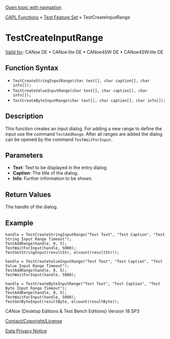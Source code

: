[Open topic with navigation](../../../../../CANoeDEFamily.htm#Topics/CAPLFunctions/Test/Functions/CAPLfunctionTestCreateInputRange.md)

[CAPL Functions](../../CAPLfunctions.md) » [Test Feature Set](../CAPLfunctionsTFSOverview.md) » TestCreateInputRange

# TestCreateInputRange

[Valid for](../../../Shared/FeatureAvailability.md): CANoe DE • CANoe:lite DE • CANoe4SW DE • CANoe4SW:lite DE

## Function Syntax

- `TestCreateStringInputRange(char text[], char caption[], char info[]);`
- `TestCreateValueInputRange(char text[], char caption[], char info[]);`
- `TestCreateByteInputRange(char text[], char caption[], char info[]);`

## Description

This function creates an input dialog. For adding a new range to define the input use the command `TestAddRange`. After all ranges are added the dialog can be opened by the command `TestWaitForInput`.

## Parameters

- **Text**: Text to be displayed in the entry dialog.
- **Caption**: The title of the dialog.
- **Info**: Further information to be shown.

## Return Values

The handle of the dialog.

## Example

```plaintext
handle = TestCreateStringInputRange("Test Text", "Test Caption", "Test String Input Range Timeout");
TestAddRange(handle, 0, 5);
TestWaitForInput(handle, 5000);
TestGetStringInput(resultStr, elcount(resultStr));

handle = TestCreateValueInputRange("Test Text", "Test Caption", "Test Value Input Range Timeout");
TestAddRange(handle, 0, 5);
TestWaitForInput(handle, 5000);

handle = TestCreateByteInputRange("Test Text", "Test Caption", "Test Byte Input Range Timeout");
TestAddRange(handle, 0, 5);
TestWaitForInput(handle, 5000);
TestGetByteInput(resultByte, elcount(resultByte));
```

CANoe (Desktop Editions & Test Bench Editions) Version 18 SP3

[Contact/Copyright/License](../../../Shared/ContactCopyrightLicense.md)

[Data Privacy Notice](https://www.vector.com/int/en/company/get-info/privacy-policy/)

